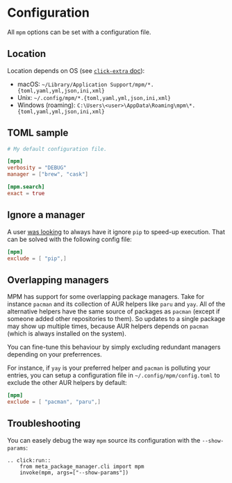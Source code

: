 # Configuration

All `mpm` options can be set with a configuration file.

## Location

Location depends on OS (see
[`click-extra` doc](https://kdeldycke.github.io/click-extra/config.html#pattern-matching)):

- macOS:
  `~/Library/Application Support/mpm/*.{toml,yaml,yml,json,ini,xml}`
- Unix:
  `~/.config/mpm/*.{toml,yaml,yml,json,ini,xml}`
- Windows (roaming):
  `C:\Users\<user>\AppData\Roaming\mpm\*.{toml,yaml,yml,json,ini,xml}`

## TOML sample

```toml
# My default configuration file.

[mpm]
verbosity = "DEBUG"
manager = ["brew", "cask"]

[mpm.search]
exact = true
```

## Ignore a manager

A user [was looking](https://github.com/matryer/xbar/issues/777) to
always have it ignore `pip` to speed-up execution. That can be solved with the
following config file:

```toml
[mpm]
exclude = [ "pip",]
```

## Overlapping managers

MPM has support for some overlapping package managers. Take for instance `pacman` and its collection of AUR helpers like `paru` and `yay`. All of the alternative helpers have the same source of packages as `pacman` (except if someone added other repositories to them). So updates to a single package may show up multiple times, because AUR helpers depends on `pacman` (which is always installed on the system).

You can fine-tune this behaviour by simply excluding redundant managers depending on your preferrences.

For instance, if `yay` is your preferred helper and `pacman` is polluting your entries, you can setup a configuration file in `~/.config/mpm/config.toml` to exclude the other AUR helpers by default:

```toml
[mpm]
exclude = [ "pacman", "paru",]
```

## Troubleshooting

You can easely debug the way `mpm` source its configuration with the `--show-params`:

```{eval-rst}
.. click:run::
    from meta_package_manager.cli import mpm
    invoke(mpm, args=["--show-params"])
```